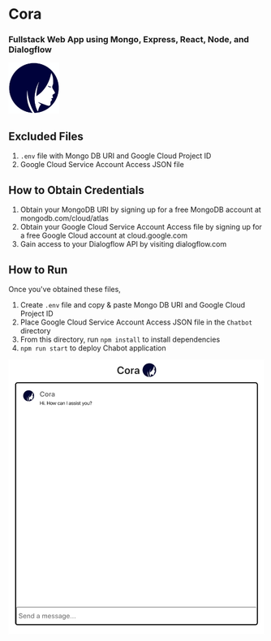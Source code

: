 # Cora #
### Fullstack Web App using Mongo, Express, React, Node, and Dialogflow ###

<img src="client/src/logo.jpg" width="100" height="100">

## Excluded Files ##
1. `.env` file with Mongo DB URI and Google Cloud Project ID
2. Google Cloud Service Account Access JSON file

## How to Obtain Credentials ##
1. Obtain your MongoDB URI by signing up for a free MongoDB account at mongodb.com/cloud/atlas
2. Obtain your Google Cloud Service Account Access file by signing up for a free Google Cloud account at cloud.google.com
3. Gain access to your Dialogflow API by visiting dialogflow.com

## How to Run ##
Once you've obtained these files,
1. Create `.env` file and copy & paste Mongo DB URI and Google Cloud Project ID
2. Place Google Cloud Service Account Access JSON file in the `Chatbot` directory
3. From this directory, run `npm install` to install dependencies
4. `npm run start` to deploy Chabot application

<img src="Screenshot.jpg" width="auto">
